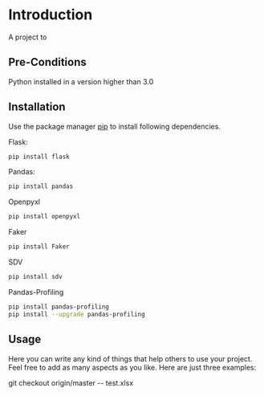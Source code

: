 # Introduction

A project to

## Pre-Conditions

Python installed in a version higher than 3.0

## Installation

Use the package manager [pip](https://pip.pypa.io/en/stable/) to install following dependencies.

Flask:
```bash
pip install flask
```
Pandas:
```bash
pip install pandas
```
Openpyxl
```bash
pip install openpyxl
```
Faker
```bash
pip install Faker
```
SDV
```bash
pip install sdv
```
Pandas-Profiling
```bash
pip install pandas-profiling
pip install --upgrade pandas-profiling
```

## Usage

Here you can write any kind of things that help others to use your project. Feel free to add as many aspects as you like. Here are just three examples:

git checkout origin/master -- test.xlsx
